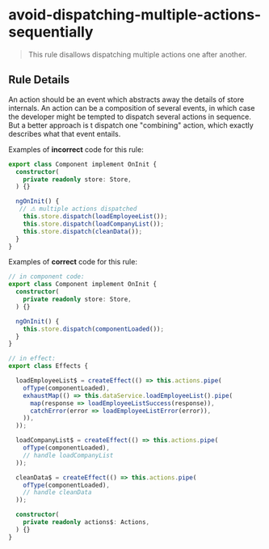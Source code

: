 # avoid-dispatching-multiple-actions-sequentially

> This rule disallows dispatching multiple actions one after another.

## Rule Details

An action should be an event which abstracts away the details of store internals.
An action can be a composition of several events, in which case the developer might be tempted to dispatch several actions in sequence. But a better approach is t dispatch one "combining" action, which exactly describes what that event entails.

Examples of **incorrect** code for this rule:

```ts
export class Component implement OnInit {
  constructor(
    private readonly store: Store,
  ) {}

  ngOnInit() {
   // ⚠ multiple actions dispatched
    this.store.dispatch(loadEmployeeList());
    this.store.dispatch(loadCompanyList());
    this.store.dispatch(cleanData());
  }
}
```

Examples of **correct** code for this rule:

```ts
// in component code:
export class Component implement OnInit {
  constructor(
    private readonly store: Store,
  ) {}

  ngOnInit() {
    this.store.dispatch(componentLoaded());
  }
}

// in effect:
export class Effects {

  loadEmployeeList$ = createEffect(() => this.actions.pipe(
    ofType(componentLoaded),
    exhaustMap(() => this.dataService.loadEmployeeList().pipe(
      map(response => loadEmployeeListSuccess(response)),
      catchError(error => loadEmployeeListError(error)),
    )),
  ));

  loadCompanyList$ = createEffect(() => this.actions.pipe(
    ofType(componentLoaded),
    // handle loadCompanyList
  ));

  cleanData$ = createEffect(() => this.actions.pipe(
    ofType(componentLoaded),
    // handle cleanData
  ));

  constructor(
    private readonly actions$: Actions,
  ) {}
}
```
